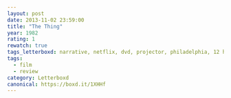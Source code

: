 ```yaml
---
layout: post 
date: 2013-11-02 23:59:00
title: "The Thing"
year: 1982
rating: 1
rewatch: true
tags_letterboxd: narrative, netflix, dvd, projector, philadelphia, 12 hours of horror, Leah
tags:
  - film
  - review
category: Letterboxd
canonical: https://boxd.it/1XHHf
---
```

